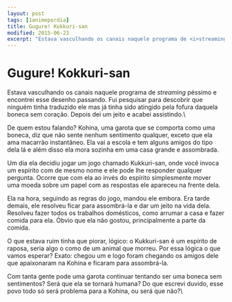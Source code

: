 ```yaml
---
layout: post
tags: [1animepordia]
title: Gugure! Kokkuri-san
modified: 2015-06-23
excerpt: "Estava vasculhando os canais naquele programa de <i>streaming</i> péssimo e encontrei esse desenho passando. Fui pesquisar para descobrir que ninguém tinha traduzido ele mas já tinha sido atingido pela fofura daquela boneca sem coração. Depois dei um jeito e acabei assistindo.<br>"
---
```


Gugure! Kokkuri-san
===================

Estava vasculhando os canais naquele programa de *streaming* péssimo e
encontrei esse desenho passando. Fui pesquisar para descobrir que
ninguém tinha traduzido ele mas já tinha sido atingido pela fofura
daquela boneca sem coração. Depois dei um jeito e acabei assistindo.\

De quem estou falando? Kohina, uma garota que se comporta como uma
boneca, diz que não sente nenhum sentimento qualquer, exceto que ela ama
macarrão instantâneo. Ela vai a escola e tem alguns amigos do tipo dela
lá e além disso ela mora sozinha em uma casa grande e assombrada.

Um dia ela decidiu jogar um jogo chamado Kukkuri-san, onde você invoca
um espírito com de mesmo nome e ele pode lhe responder qualquer
pergunta. Ocorre que com ela ao invés do espírito simplesmente mover uma
moeda sobre um papel com as respostas ele apareceu na frente dela.

Ela na hora, seguindo as regras do jogo, mandou ele embora. Era tarde
demais, ele resolveu ficar para assombrá-la e dar um jeito na vida dela.
Resolveu fazer todos os trabalhos domésticos, como arrumar a casa e
fazer comida para ela. Óbvio que ela não gostou, principalmente a parte
da comida.

O que estava ruim tinha que piorar, lógico: o Kukkuri-san é um espírito
de raposa, seria algo o como de um animal que morreu. Por essa lógica o
que vamos esperar? Exato: chegou um e logo foram chegando os amigos dele
que apaixonaram na Kohina e ficaram para assombrá-la.

Com tanta gente pode uma garota continuar tentando ser uma boneca sem
sentimentos? Será que ela se tornará humana? Do que escrevi duvido, esse
povo todo só será problema para a Kohina, ou será que não?\


